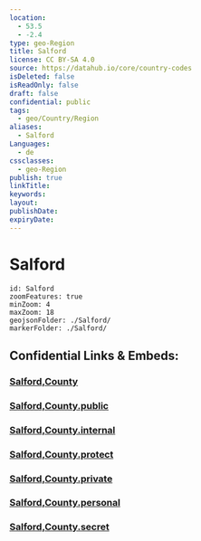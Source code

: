 ```yaml
---
location:
  - 53.5
  - -2.4
type: geo-Region
title: Salford
license: CC BY-SA 4.0
source: https://datahub.io/core/country-codes
isDeleted: false
isReadOnly: false
draft: false
confidential: public
tags:
  - geo/Country/Region
aliases:
  - Salford
Languages:
  - de
cssclasses:
  - geo-Region
publish: true
linkTitle:
keywords:
layout:
publishDate:
expiryDate:
---
```


# Salford

```leaflet
id: Salford
zoomFeatures: true 
minZoom: 4 
maxZoom: 18
geojsonFolder: ./Salford/
markerFolder: ./Salford/
```


## Confidential Links & Embeds: 

### [Salford,County](/_Standards/Earth/Continent/Europe/Europe~North/UK/England/Regions~England/North_West_England/Manchester,County/Salford,County.md) 

### [Salford,County.public](/_public/Earth/Continent/Europe/Europe~North/UK/England/Regions~England/North_West_England/Manchester,County/Salford,County.public.md) 

### [Salford,County.internal](/_internal/Earth/Continent/Europe/Europe~North/UK/England/Regions~England/North_West_England/Manchester,County/Salford,County.internal.md) 

### [Salford,County.protect](/_protect/Earth/Continent/Europe/Europe~North/UK/England/Regions~England/North_West_England/Manchester,County/Salford,County.protect.md) 

### [Salford,County.private](/_private/Earth/Continent/Europe/Europe~North/UK/England/Regions~England/North_West_England/Manchester,County/Salford,County.private.md) 

### [Salford,County.personal](/_personal/Earth/Continent/Europe/Europe~North/UK/England/Regions~England/North_West_England/Manchester,County/Salford,County.personal.md) 

### [Salford,County.secret](/_secret/Earth/Continent/Europe/Europe~North/UK/England/Regions~England/North_West_England/Manchester,County/Salford,County.secret.md)

